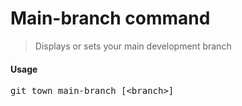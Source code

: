<h1 textrun="command-heading">Main-branch command</h1>

<blockquote textrun="command-summary">
Displays or sets your main development branch
</blockquote>

#### Usage

<pre textrun="command-usage">
git town main-branch [&lt;branch&gt;]
</pre>
